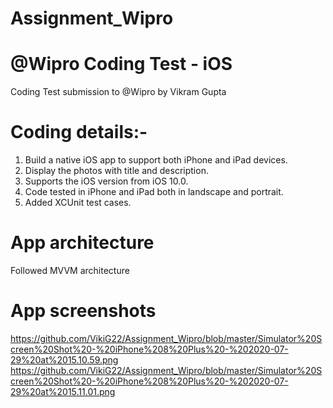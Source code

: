 # Assignment_Wipro

# @Wipro Coding Test - iOS
Coding Test submission to @Wipro by Vikram Gupta

# Coding details:-
1. Build a native iOS app to support both iPhone and iPad devices.
2. Display the photos with title and description.
3. Supports the iOS version from iOS 10.0.
4. Code tested in iPhone and iPad both in landscape and portrait.
5. Added XCUnit test cases.

# App architecture
Followed MVVM architecture

# App screenshots
https://github.com/VikiG22/Assignment_Wipro/blob/master/Simulator%20Screen%20Shot%20-%20iPhone%208%20Plus%20-%202020-07-29%20at%2015.10.59.png
https://github.com/VikiG22/Assignment_Wipro/blob/master/Simulator%20Screen%20Shot%20-%20iPhone%208%20Plus%20-%202020-07-29%20at%2015.11.01.png
